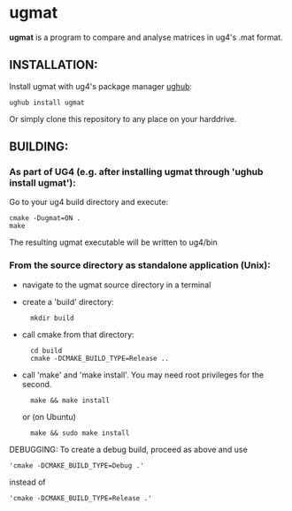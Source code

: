 # ugmat #

**ugmat** is a program to compare and analyse matrices in ug4's .mat format.

## INSTALLATION: ##
Install ugmat with ug4's package manager [ughub](https://github.com/UG4/ughub):

    ughub install ugmat

Or simply clone this repository to any place on your harddrive.


## BUILDING: ##
### As part of UG4 (e.g. after installing ugmat through 'ughub install ugmat'): ###
Go to your ug4 build directory and execute:

	cmake -Dugmat=ON .
	make

The resulting ugmat executable will be written to ug4/bin


### From the source directory as standalone application (Unix): ###
- navigate to the ugmat source directory in a terminal
- create a 'build' directory:
	
		mkdir build
	
- call cmake from that directory:
	
		cd build
		cmake -DCMAKE_BUILD_TYPE=Release ..
		
- call 'make' and 'make install'. You may need root privileges for the second.

		make && make install
		
  or (on Ubuntu)
  	
		make && sudo make install


DEBUGGING:
To create a debug build, proceed as above and use

	'cmake -DCMAKE_BUILD_TYPE=Debug .'
	
instead of

	'cmake -DCMAKE_BUILD_TYPE=Release .'
